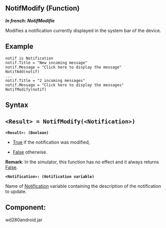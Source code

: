 
## NotifModify (Function)

***In french: NotifModifie***



<a name="XUse"></a>
<a name="Use"></a>
<a name="description"></a>
Modifies a notification currently displayed in the system bar of the device.


<a name="Example1"></a>
<a name="sample_code"></a>

## Example


```wl
notif is Notification
notif.Title = "New incoming message"
notif.Message = "Click here to display the message"
NotifAdd(notif)
...
notif.Title = "2 incoming messages"
notif.Message = "Click here to display the messages"
NotifModify(notif)
```

<a name="XSYNTAX"></a>

## Syntax
<a name="SYNTAX1"></a>

`<Result> = NotifModify(<Notification>)`
---

**`<Result>: (Boolean)`**



- <u><u><u><u>True</u></u></u></u> if the notification was modified, 

- <u><u><u><u>False</u></u></u></u> otherwise.




**Remark**: In the simulator, this function has no effect and it always returns <u><u><u><u>False</u></u></u></u>. 

**`<Notification>: (Notification variable)`**

Name of [Notification](../WDLang3/1000019441.md) variable containing the description of the notification to update.



<a name="XComponent"></a>

## Component:
wd280android.jar
